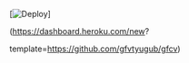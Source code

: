 



[![Deploy](https://www.herokucdn.com/deploy/button.png)]

(https://dashboard.heroku.com/new?

template=https://github.com/gfvtyugub/gfcv)




